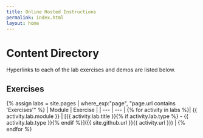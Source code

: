 ```yaml
---
title: Online Hosted Instructions
permalink: index.html
layout: home
---
```


# Content Directory

Hyperlinks to each of the lab exercises and demos are listed below.

## Exercises

{% assign labs = site.pages | where_exp:"page", "page.url contains 'Exercises'" %}
| Module | Exercise |
| --- | --- | 
{% for activity in labs  %}| {{ activity.lab.module }} | [{{ activity.lab.title }}{% if activity.lab.type %} - {{ activity.lab.type }}{% endif %}]({{ site.github.url }}{{ activity.url }}) |
{% endfor %}


